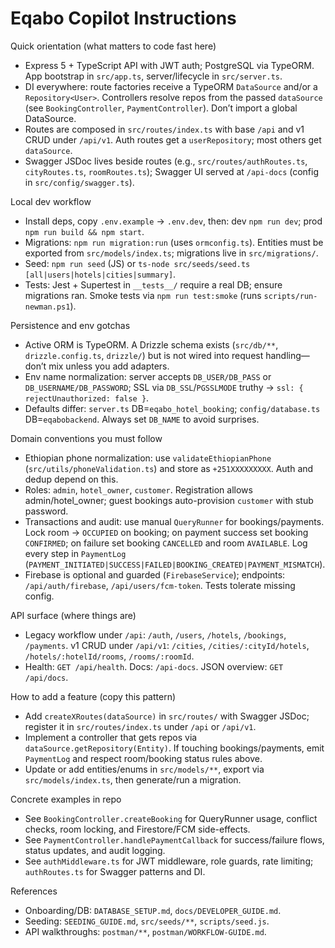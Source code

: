 # Eqabo Copilot Instructions

Quick orientation (what matters to code fast here)
- Express 5 + TypeScript API with JWT auth; PostgreSQL via TypeORM. App bootstrap in `src/app.ts`, server/lifecycle in `src/server.ts`.
- DI everywhere: route factories receive a TypeORM `DataSource` and/or a `Repository<User>`. Controllers resolve repos from the passed `dataSource` (see `BookingController`, `PaymentController`). Don’t import a global DataSource.
- Routes are composed in `src/routes/index.ts` with base `/api` and v1 CRUD under `/api/v1`. Auth routes get a `userRepository`; most others get `dataSource`.
- Swagger JSDoc lives beside routes (e.g., `src/routes/authRoutes.ts`, `cityRoutes.ts`, `roomRoutes.ts`); Swagger UI served at `/api-docs` (config in `src/config/swagger.ts`).

Local dev workflow
- Install deps, copy `.env.example` → `.env.dev`, then: dev `npm run dev`; prod `npm run build && npm start`.
- Migrations: `npm run migration:run` (uses `ormconfig.ts`). Entities must be exported from `src/models/index.ts`; migrations live in `src/migrations/`.
- Seed: `npm run seed` (JS) or `ts-node src/seeds/seed.ts [all|users|hotels|cities|summary]`.
- Tests: Jest + Supertest in `__tests__/` require a real DB; ensure migrations ran. Smoke tests via `npm run test:smoke` (runs `scripts/run-newman.ps1`).

Persistence and env gotchas
- Active ORM is TypeORM. A Drizzle schema exists (`src/db/**`, `drizzle.config.ts`, `drizzle/`) but is not wired into request handling—don’t mix unless you add adapters.
- Env name normalization: server accepts `DB_USER/DB_PASS` or `DB_USERNAME/DB_PASSWORD`; SSL via `DB_SSL`/`PGSSLMODE` truthy → `ssl: { rejectUnauthorized: false }`.
- Defaults differ: `server.ts` DB=`eqabo_hotel_booking`; `config/database.ts` DB=`eqabobackend`. Always set `DB_NAME` to avoid surprises.

Domain conventions you must follow
- Ethiopian phone normalization: use `validateEthiopianPhone` (`src/utils/phoneValidation.ts`) and store as `+251XXXXXXXXX`. Auth and dedup depend on this.
- Roles: `admin`, `hotel_owner`, `customer`. Registration allows admin/hotel_owner; guest bookings auto-provision `customer` with stub password.
- Transactions and audit: use manual `QueryRunner` for bookings/payments. Lock room → `OCCUPIED` on booking; on payment success set booking `CONFIRMED`; on failure set booking `CANCELLED` and room `AVAILABLE`. Log every step in `PaymentLog` (`PAYMENT_INITIATED|SUCCESS|FAILED|BOOKING_CREATED|PAYMENT_MISMATCH`).
- Firebase is optional and guarded (`FirebaseService`); endpoints: `/api/auth/firebase`, `/api/users/fcm-token`. Tests tolerate missing config.

API surface (where things are)
- Legacy workflow under `/api`: `/auth`, `/users`, `/hotels`, `/bookings`, `/payments`. v1 CRUD under `/api/v1`: `/cities`, `/cities/:cityId/hotels`, `/hotels/:hotelId/rooms`, `/rooms/:roomId`.
- Health: `GET /api/health`. Docs: `/api-docs`. JSON overview: `GET /api/docs`.

How to add a feature (copy this pattern)
- Add `createXRoutes(dataSource)` in `src/routes/` with Swagger JSDoc; register it in `src/routes/index.ts` under `/api` or `/api/v1`.
- Implement a controller that gets repos via `dataSource.getRepository(Entity)`. If touching bookings/payments, emit `PaymentLog` and respect room/booking status rules above.
- Update or add entities/enums in `src/models/**`, export via `src/models/index.ts`, then generate/run a migration.

Concrete examples in repo
- See `BookingController.createBooking` for QueryRunner usage, conflict checks, room locking, and Firestore/FCM side-effects.
- See `PaymentController.handlePaymentCallback` for success/failure flows, status updates, and audit logging.
- See `authMiddleware.ts` for JWT middleware, role guards, rate limiting; `authRoutes.ts` for Swagger patterns and DI.

References
- Onboarding/DB: `DATABASE_SETUP.md`, `docs/DEVELOPER_GUIDE.md`.
- Seeding: `SEEDING_GUIDE.md`, `src/seeds/**`, `scripts/seed.js`.
- API walkthroughs: `postman/**`, `postman/WORKFLOW-GUIDE.md`.
